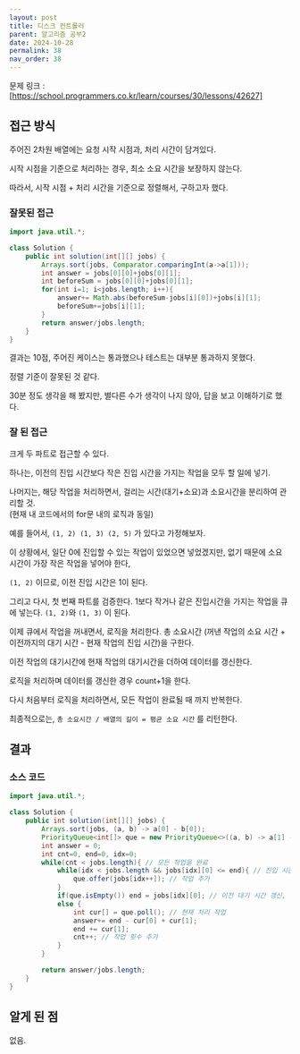 ```yaml
---
layout: post
title: 디스크 컨트롤러
parent: 알고리즘 공부2
date: 2024-10-28
permalink: 38
nav_order: 38
---
```


문제 링크 : [https://school.programmers.co.kr/learn/courses/30/lessons/42627]

## 접근 방식

주어진 2차원 배열에는 요청 시작 시점과, 처리 시간이 담겨있다.

시작 시점을 기준으로 처리하는 경우, 최소 소요 시간을 보장하지 않는다.

따라서, 시작 시점 + 처리 시간을 기준으로 정렬해서, 구하고자 했다.

### 잘못된 접근

```java
import java.util.*;

class Solution {
    public int solution(int[][] jobs) {
        Arrays.sort(jobs, Comparator.comparingInt(a->a[1]));
        int answer = jobs[0][0]+jobs[0][1];
        int beforeSum = jobs[0][0]+jobs[0][1];
        for(int i=1; i<jobs.length; i++){
            answer+= Math.abs(beforeSum-jobs[i][0])+jobs[i][1];
            beforeSum+=jobs[i][1];
        }
        return answer/jobs.length;
    }
}
```

결과는 10점, 주어진 케이스는 통과했으나 테스트는 대부분 통과하지 못했다.

정렬 기준이 잘못된 것 같다.

30분 정도 생각을 해 봤지만, 별다른 수가 생각이 나지 않아, 답을 보고 이해하기로 했다.

### 잘 된 접근

크게 두 파트로 접근할 수 있다.

하나는, 이전의 진입 시간보다 작은 진입 시간을 가지는 작업을 모두 할 일에 넣기.

나머지는, 해당 작업을 처리하면서, 걸리는 시간(대기+소요)과 소요시간을 분리하여 관리할 것.  
(현재 내 코드에서의 for문 내의 로직과 동일)

예를 들어서, `(1, 2) (1, 3) (2, 5)` 가 있다고 가정해보자.

이 상황에서, 일단 0에 진입할 수 있는 작업이 있었으면 넣었겠지만, 없기 때문에 소요 시간이 가장 작은 작업을 넣어야 한다,

`(1, 2)` 이므로, 이전 진입 시간은 1이 된다.

그리고 다시, 첫 번째 파트를 검증한다. 1보다 작거나 같은 진입시간을 가지는 작업을 큐에 넣는다. `(1, 2)`와 `(1, 3)` 이 된다.

이제 큐에서 작업을 꺼내면서, 로직을 처리한다. 총 소요시간 (꺼낸 작업의 소요 시간 + 이전까지의 대기 시간 - 현재 작업의 진입 시간)을 구한다.

이전 작업의 대기시간에 현재 작업의 대기시간을 더하여 데이터를 갱신한다.

로직을 처리하며 데이터를 갱신한 경우 count+1을 한다.

다시 처음부터 로직을 처리하면서, 모든 작업이 완료될 때 까지 반복한다.

최종적으로는, `총 소요시간 / 배열의 길이 = 평균 소요 시간` 를 리턴한다.

## 결과

### 소스 코드

```java
import java.util.*;

class Solution {
    public int solution(int[][] jobs) {
        Arrays.sort(jobs, (a, b) -> a[0] - b[0]);
        PriorityQueue<int[]> que = new PriorityQueue<>((a, b) -> a[1] - b[1]);
        int answer = 0;
        int cnt=0, end=0, idx=0;
        while(cnt < jobs.length){ // 모든 작업을 완료
            while(idx < jobs.length && jobs[idx][0] <= end){ // 진입 시간이 이전 대기 시간을 벗어나지 않는 경우
                que.offer(jobs[idx++]); // 작업 추가
            }
            if(que.isEmpty()) end = jobs[idx][0]; // 이전 대기 시간 갱신, 첫 작업의 진입시간이 1이 아닌 경우
            else {
                int cur[] = que.poll(); // 현재 처리 작업
                answer+= end - cur[0] + cur[1];
                end += cur[1];
                cnt++; // 작업 횟수 추가
            }
        }

        return answer/jobs.length;
    }
}
```

## 알게 된 점

없음.

[https://school.programmers.co.kr/learn/courses/30/lessons/42627]: https://school.programmers.co.kr/learn/courses/30/lessons/42627
